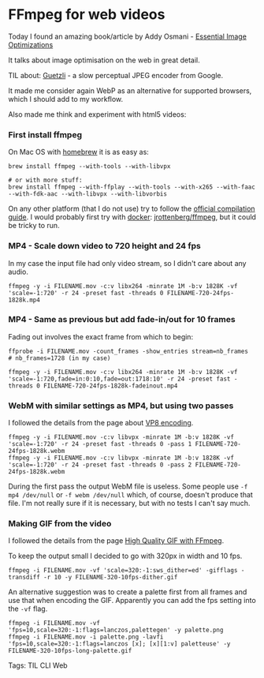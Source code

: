 # FFmpeg for web videos

Today I found an amazing book/article by Addy Osmani - [Essential Image Optimizations](https://images.guide)

It talks about image optimisation on the web in great detail.

TIL about: [Guetzli](https://github.com/google/guetzli) - a slow perceptual JPEG encoder from Google.

It made me consider again WebP as an alternative for supported browsers, which I should add to my workflow.

Also made me think and experiment with html5 videos:

### First install ffmpeg

On Mac OS with [homebrew](https://brew.sh) it is as easy as:

```shell
brew install ffmpeg --with-tools --with-libvpx

# or with more stuff:
brew install ffmpeg --with-ffplay --with-tools --with-x265 --with-faac --with-fdk-aac --with-libvpx --with-libvorbis
```

On any other platform (that I do not use) try to follow the [official compilation guide](https://trac.ffmpeg.org/wiki/CompilationGuide). I would probably first try with [docker](https://www.docker.com): [jrottenberg/ffmpeg](https://hub.docker.com/r/jrottenberg/ffmpeg/), but it could be tricky to run.

### MP4 - Scale down video to 720 height and 24 fps

In my case the input file had only video stream, so I didn't care about any audio.

```shell
ffmpeg -y -i FILENAME.mov -c:v libx264 -minrate 1M -b:v 1828K -vf 'scale=-1:720' -r 24 -preset fast -threads 0 FILENAME-720-24fps-1828k.mp4
```

### MP4 - Same as previous but add fade-in/out for 10 frames

Fading out involves the exact frame from which to begin:

```shell
ffprobe -i FILENAME.mov -count_frames -show_entries stream=nb_frames
# nb_frames=1728 (in my case)
```

```shell
ffmpeg -y -i FILENAME.mov -c:v libx264 -minrate 1M -b:v 1828K -vf 'scale=-1:720,fade=in:0:10,fade=out:1718:10' -r 24 -preset fast -threads 0 FILENAME-720-24fps-1828k-fadeinout.mp4
```

### WebM with similar settings as MP4, but using two passes

I followed the details from the page about [VP8 encoding](https://trac.ffmpeg.org/wiki/Encode/VP8).

```shell
ffmpeg -y -i FILENAME.mov -c:v libvpx -minrate 1M -b:v 1828K -vf 'scale=-1:720' -r 24 -preset fast -threads 0 -pass 1 FILENAME-720-24fps-1828k.webm
ffmpeg -y -i FILENAME.mov -c:v libvpx -minrate 1M -b:v 1828K -vf 'scale=-1:720' -r 24 -preset fast -threads 0 -pass 2 FILENAME-720-24fps-1828k.webm
```

During the first pass the output WebM file is useless. Some people use `-f mp4 /dev/null` or `-f webm /dev/null` which, of course, doesn't produce that file. I'm not really sure if it is necessary, but with no tests I can't say much.

### Making GIF from the video

I followed the details from the page [High Quality GIF with FFmpeg](http://blog.pkh.me/p/21-high-quality-gif-with-ffmpeg.html).

To keep the output small I decided to go with 320px in width and 10 fps.

```shell
ffmpeg -i FILENAME.mov -vf 'scale=320:-1:sws_dither=ed' -gifflags -transdiff -r 10 -y FILENAME-320-10fps-dither.gif
```

An alternative suggestion was to create a palette first from all frames and use that when encoding the GIF. Apparently you can add the fps setting into the `-vf` flag.

```shell
ffmpeg -i FILENAME.mov -vf 'fps=10,scale=320:-1:flags=lanczos,palettegen' -y palette.png
ffmpeg -i FILENAME.mov -i palette.png -lavfi 'fps=10,scale=320:-1:flags=lanczos [x]; [x][1:v] paletteuse' -y FILENAME-320-10fps-long-palette.gif
```

Tags: TIL CLI Web
